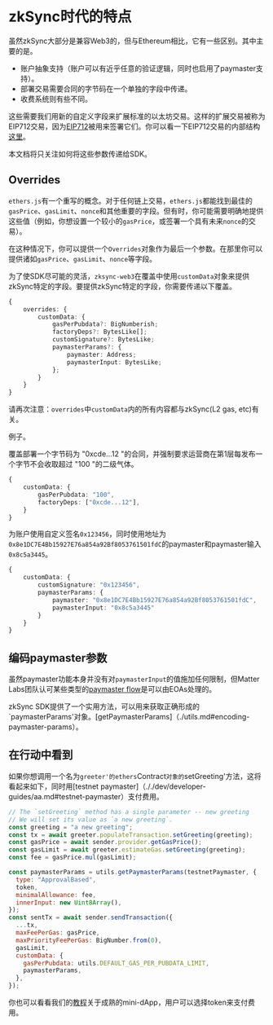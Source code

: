# zkSync时代的特点

虽然zkSync大部分是兼容Web3的，但与Ethereum相比，它有一些区别。其中主要的是。

- 账户抽象支持（账户可以有近乎任意的验证逻辑，同时也启用了paymaster支持）。
- 部署交易需要合同的字节码在一个单独的字段中传递。
- 收费系统则有些不同。

这些需要我们用新的自定义字段来扩展标准的以太坊交易。这样的扩展交易被称为EIP712交易，因为[EIP712](https://eips.ethereum.org/EIPS/eip-712)被用来签署它们。你可以看一下EIP712交易的内部结构[这里](.../api.md#eip712)。

本文档将只关注如何将这些参数传递给SDK。


## Overrides

`ethers.js`有一个重写的概念。对于任何链上交易，`ethers.js`都能找到最佳的`gasPrice`、`gasLimit`、`nonce`和其他重要的字段。但有时，你可能需要明确地提供这些值（例如，你想设置一个较小的`gasPrice`，或签署一个具有未来`nonce`的交易）。

在这种情况下，你可以提供一个`Overrides`对象作为最后一个参数。在那里你可以提供诸如`gasPrice`、`gasLimit`、`nonce`等字段。

为了使SDK尽可能的灵活，`zksync-web3`在覆盖中使用`customData`对象来提供zkSync特定的字段。要提供zkSync特定的字段，你需要传递以下覆盖。

```typescript
{
    overrides: {
        customData: {
            gasPerPubdata?: BigNumberish;
            factoryDeps?: BytesLike[];
            customSignature?: BytesLike;
            paymasterParams?: {
                paymaster: Address;
                paymasterInput: BytesLike;
            };
        }
    }
}
```
请再次注意：`overrides`中`customData`内的所有内容都与zkSync(L2 gas, etc)有关。

例子。

覆盖部署一个字节码为 "0xcde...12 "的合同，并强制要求运营商在第1层每发布一个字节不会收取超过 "100 "的二级气体。

```typescript
{
    customData: {
        gasPerPubdata: "100", 
        factoryDeps: ["0xcde...12"],
    }
}
```

为账户使用自定义签名`0x123456`，同时使用地址为`0x8e1DC7E4Bb15927E76a854a92Bf8053761501fdC`的paymaster和paymaster输入`0x8c5a3445`。

```typescript
{
    customData: {
        customSignature: "0x123456",
        paymasterParams: {
            paymaster: "0x8e1DC7E4Bb15927E76a854a92Bf8053761501fdC",
            paymasterInput: "0x8c5a3445"
        }
    }
}
```

## 编码paymaster参数

虽然paymaster功能本身并没有对`paymasterInput`的值施加任何限制，但Matter Labs团队认可某些类型的[paymaster flow](.../.../dev/developer-guides/aa.md#built-in-paymaster-flows)是可以由EOAs处理的。

zkSync SDK提供了一个实用方法，可以用来获取正确形成的`paymasterParams'对象。[getPaymasterParams]（./utils.md#encoding-paymaster-params）。

## 在行动中看到

如果你想调用一个名为`greeter'的ethers`Contract`对象的`setGreeting'方法，这将看起来如下，同时用[testnet paymaster]（././dev/developer-guides/aa.md#testnet-paymaster）支付费用。

```javascript
// The `setGreeting` method has a single parameter -- new greeting
// We will set its value as `a new greeting`.
const greeting = "a new greeting";
const tx = await greeter.populateTransaction.setGreeting(greeting);
const gasPrice = await sender.provider.getGasPrice();
const gasLimit = await greeter.estimateGas.setGreeting(greeting);
const fee = gasPrice.mul(gasLimit);

const paymasterParams = utils.getPaymasterParams(testnetPaymaster, {
  type: "ApprovalBased",
  token,
  minimalAllowance: fee,
  innerInput: new Uint8Array(),
});
const sentTx = await sender.sendTransaction({
  ...tx,
  maxFeePerGas: gasPrice,
  maxPriorityFeePerGas: BigNumber.from(0),
  gasLimit,
  customData: {
    gasPerPubdata: utils.DEFAULT_GAS_PER_PUBDATA_LIMIT,
    paymasterParams,
  },
});
```

你也可以看看我们的[教程](.../.../dev/building-onzksync/hello-world.md)关于成熟的mini-dApp，用户可以选择token来支付费用。

